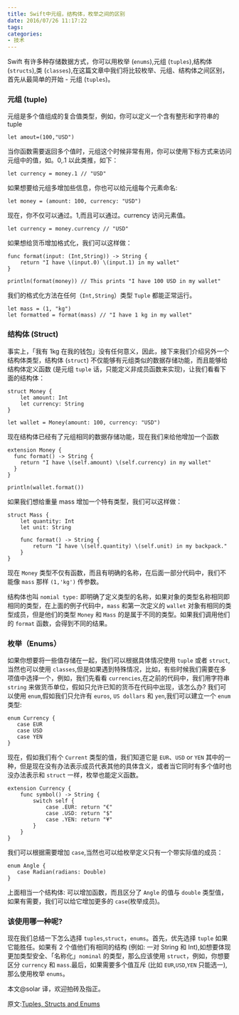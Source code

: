 ```yaml
---
title: Swift中元组，结构体，枚举之间的区别
date: 2016/07/26 11:17:22
tags:
categories:
- 技术
---
```


Swift 有许多种存储数据方式，你可以用枚举 (`enums`),元组 (`tuples`),结构体 (`structs`),类 (`classes`),在这篇文章中我们将比较枚举、元组、结构体之间区别，首先从最简单的开始 - 元组 (`tuples`)。

### 元组 (tuple)

元组是多个值组成的复合值类型，例如，你可以定义一个含有整形和字符串的 tuple

```
let amout=(100,"USD")
```

当你函数需要返回多个值时，元组这个时候非常有用，你可以使用下标方式来访问元组中的值，如。0,.1 以此类推，如下：

```
let currency = money.1 // "USD"
```

如果想要给元组多增加些信息，你也可以给元组每个元素命名:

```
let money = (amount: 100, currency: "USD")
```

现在，你不仅可以通过。1,而且可以通过。currency 访问元素值。

```
let currency = money.currency // "USD"
```

如果想给货币增加格式化，我们可以这样做：

```
func format(input: (Int,String)) -> String {
    return "I have \(input.0) \(input.1) in my wallet"
}
```

```
println(format(money)) // This prints "I have 100 USD in my wallet"
```

我们的格式化方法在任何（`Int,String`）类型 `Tuple` 都能正常运行。

```
let mass = (1, "kg")
let formatted = format(mass) // "I have 1 kg in my wallet"
```

### 结构体 (Struct)

事实上，「我有 1kg 在我的钱包」没有任何意义，因此，接下来我们介绍另外一个结构体类型，结构体 (`struct`) 不仅能够有元组类似的数据存储功能，而且能够给结构体定义函数 (是元组 `tuple` 话，只能定义非成员函数来实现)，让我们看看下面的结构体：

```
struct Money {
    let amount: Int
    let currency: String
}

let wallet = Money(amount: 100, currency: "USD")
```

现在结构体已经有了元组相同的数据存储功能，现在我们来给他增加一个函数

```
extension Money {
  func format() -> String {
    return "I have \(self.amount) \(self.currency) in my wallet"
  }
}

println(wallet.format())
```

如果我们想给重量 mass 增加一个特有类型，我们可以这样做：

```
struct Mass {
    let quantity: Int
    let unit: String

    func format() -> String {
        return "I have \(self.quantity) \(self.unit) in my backpack."
    }
}
```

现在 `Money` 类型不仅有函数，而且有明确的名称，在后面一部分代码中，我们不能像 `mass` 那样 `(1,'kg')` 传参数。

结构体也叫 `nomial type:` 即明确了定义类型的名称，如果对象的类型名称相同即相同的类型，在上面的例子代码中，`mass` 和第一次定义的 `wallet` 对象有相同的类型成员，但是他们的类型 `Money` 和 `Mass` 的是属于不同的类型。如果我们调用他们的 `format` 函数，会得到不同的结果。

### 枚举（Enums）

如果你想要将一些值存储在一起，我们可以根据具体情况使用 `tuple` 或者 `struct`,当然也可以使用 `classes`,但是如果遇到特殊情况，比如，有些时候我们需要在多项值中选择一个，例如，我们先看看 `currencies`,在之前的代码中，我们用字符串 `string` 来做货币单位，假如只允许已知的货币在代码中出现，该怎么办? 我们可以使用 `enum`,假如我们只允许有 `euros`, `US dollars` 和 `yen`,我们可以建立一个 `enum` 类型:

```
enum Currency {
   case EUR
   case USD
   case YEN
}
```

现在，假如我们有个 `Current` 类型的值，我们知道它是 `EUR`、`USD` or `YEN` 其中的一种，但是现在没有办法表示成员代表其他的具体含义，或者当它同时有多个值时也没办法表示和 `struct` 一样，枚举也能定义函数。

```
extension Currency {
    func symbol() -> String {
        switch self {
            case .EUR: return "€"
            case .USD: return "$"
            case .YEN: return "¥"
        }
    }
}
```

我们可以根据需要增加 `case`,当然也可以给枚举定义只有一个带实际值的成员：

```
enum Angle {
   case Radian(radians: Double)
}
```

上面相当一个结构体: 可以增加函数，而且区分了 `Angle` 的值与 `double` 类型值，如果有需要，我们可以给它增加更多的 `case`(枚举成员)。

### 该使用哪一种呢?

现在我们总结一下怎么选择 `tuples`,`struct`，`enums`。首先，优先选择 `tuple` 如果它能胜任。如果有 2 个值他们有相同的结构 (例如: 一对 String 和 Int),如想要体现更加类型安全、「名称化」`nominal` 的类型，那么应该使用 `struct`，例如，你想要区分 `currency` 和 `mass`.最后，如果需要多个值互斥 (比如 `EUR`,`USD`,`YEN` 只能选一),那么使用枚举 `enums`。

本文@solar 译，欢迎拍砖及指正。

原文:[Tuples, Structs and Enums](http://chris.eidhof.nl/posts/tuples-structs-enums.html)
